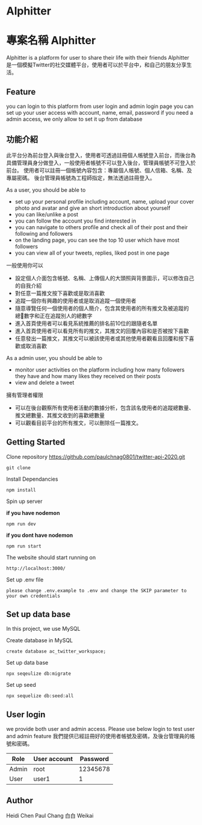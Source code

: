 # Alphitter
# 專案名稱 Alphitter
Alphitter is a platform  for user to share their life with their friends
Alphitter 是一個模擬Twitter的社交媒體平台，使用者可以於平台中，和自己的朋友分享生活。

## Feature

you can login to this platform  from  user login and admin login page
you can set up your user access with account, name, email, password
if you need a admin access, we only allow to set it up from  database

## 功能介紹
此平台分為前台登入與後台登入，使用者可透過註冊個人帳號登入前台，而後台為具備管理員身分做登入，一般使用者帳號不可以登入後台，管理員帳號不可登入於前台。
使用者可以註冊一個帳號內容包含：專屬個人帳號、個人信箱、名稱、及專屬密碼。
後台管理員帳號為工程師指定，無法透過註冊登入。


As a user, you should be able to 


- set up your personal profile including account, name, upload your cover photo and avatar and give an short introduction about yourself
- you can like/unlike a post
- you can follow the account you find interested in
- you can navigate to others profile and check all of their post and their following and followers
- on the landing page, you can see the top 10 user which have most followers 
- you can view all of your tweets, replies, liked post in one page

一般使用你可以


- 設定個人介面包含帳號、名稱、上傳個人的大頭照與背景圖示，可以修改自己的自我介紹
- 對任意一篇推文按下喜歡或是取消喜歡
- 追蹤一個你有興趣的使用者或是取消追蹤一個使用者
- 隨意導覽任何一個使用者的個人簡介，包含其使用者的所有推文及被追蹤的總數字和正在追蹤別人的總數字
- 進入首頁使用者可以看見系統推薦的排名前10位的跟隨者名單
- 進入首頁使用者可以看見所有的推文，其推文的回覆內容和是否被按下喜歡
- 任意發出一篇推文，其推文可以被該使用者或其他使用者觀看且回覆和按下喜歡或取消喜歡


As a admin user, you should be able to 

- monitor user activities on the platform including how many followers they have and how many likes they received on their posts
- view and delete a tweet

擁有管理者權限

- 可以在後台觀察所有使用者活動的數據分析，包含該名使用者的追蹤總數量、推文總數量、其推文收到的喜歡總數量
- 可以觀看目前平台的所有推文，可以刪除任一篇推文。

## Getting Started

Clone repository https://github.com/paulchnag0801/twitter-api-2020.git

    git clone 

Install Dependancies

    npm install

Spin up server

**if you have nodemon**

    npm run dev

**if you dont have nodemon**

    npm run start

The website should start running on

    http://localhost:3000/

Set up .env file

    please change .env.example to .env and change the SKIP parameter to your own credentials

## Set up data base

In this project, we use MySQL

Create database in MySQL

`create database ac_twitter_workspace;`

Set up data base

    npx seqeulize db:migrate

Set up seed 

    npx sequelize db:seed:all

## User login

we provide both user and admin access. Please use below login to test user and admin feature
我們提供已經註冊好的使用者帳號及密碼，及後台管理員的帳號和密碼。

| Role | User account | Password |
| ----------- | ----------- | ----------- |
| Admin | root | 12345678 |
| User | user1 | 1 |

## Author

Heidi Chen
Paul Chang
白白
Weikai